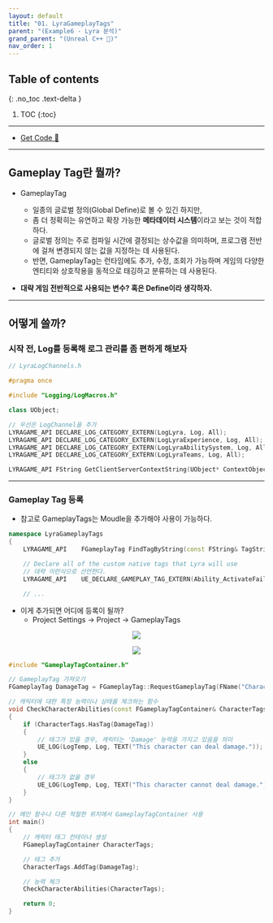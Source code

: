 ```yaml
---
layout: default
title: "01. LyraGameplayTags"
parent: "(Example6 - Lyra 분석)"
grand_parent: "(Unreal C++ 🚀)"
nav_order: 1
---
```


## Table of contents
{: .no_toc .text-delta }

1. TOC
{:toc}

---

* [Get Code 🌟](https://github.com/Arthur880708/LyraClone/tree/1)

---

## Gameplay Tag란 뭘까?

* GameplayTag
    * 일종의 글로벌 정의(Global Define)로 볼 수 있긴 하지만, 
    * 좀 더 정확히는 유연하고 확장 가능한 **메타데이터 시스템**이라고 보는 것이 적합하다. 
    * 글로벌 정의는 주로 컴파일 시간에 결정되는 상수값을 의미하며, 프로그램 전반에 걸쳐 변경되지 않는 값을 지정하는 데 사용된다. 
    * 반면, GameplayTag는 런타임에도 추가, 수정, 조회가 가능하며 게임의 다양한 엔티티와 상호작용을 동적으로 태깅하고 분류하는 데 사용된다.

* **대략 게임 전반적으로 사용되는 변수? 혹은 Define이라 생각하자.**

---

## 어떻게 쓸까?

### 시작 전, Log를 등록해 로그 관리를 좀 편하게 해보자

```cpp
// LyraLogChannels.h

#pragma once

#include "Logging/LogMacros.h"

class UObject;

// 우선은 LogChannel을 추가
LYRAGAME_API DECLARE_LOG_CATEGORY_EXTERN(LogLyra, Log, All);
LYRAGAME_API DECLARE_LOG_CATEGORY_EXTERN(LogLyraExperience, Log, All);
LYRAGAME_API DECLARE_LOG_CATEGORY_EXTERN(LogLyraAbilitySystem, Log, All);
LYRAGAME_API DECLARE_LOG_CATEGORY_EXTERN(LogLyraTeams, Log, All);

LYRAGAME_API FString GetClientServerContextString(UObject* ContextObject = nullptr);
```

---

### Gameplay Tag 등록

* 참고로 GameplayTags는 Moudle을 추가해야 사용이 가능하다.

```cpp
namespace LyraGameplayTags
{
	LYRAGAME_API	FGameplayTag FindTagByString(const FString& TagString, bool bMatchPartialString = false);

	// Declare all of the custom native tags that Lyra will use
    // 대략 이런식으로 선언한다.
	LYRAGAME_API	UE_DECLARE_GAMEPLAY_TAG_EXTERN(Ability_ActivateFail_IsDead);

    // ...
```

* 이게 추가되면 어디에 등록이 될까?
    * Project Settings -> Project -> GameplayTags

<p align="center">
  <img src="https://taehyungs-programming-blog.github.io/blog/assets/images/unreal/unreal_cpp_6/ucpp6-1-1.png"/>
</p>

<p align="center">
  <img src="https://taehyungs-programming-blog.github.io/blog/assets/images/unreal/unreal_cpp_6/ucpp6-1-2.png"/>
</p>

```cpp
#include "GameplayTagContainer.h"

// GameplayTag 가져오기
FGameplayTag DamageTag = FGameplayTag::RequestGameplayTag(FName("Character.Ability.Damage"));

// 캐릭터에 대한 특정 능력이나 상태를 체크하는 함수
void CheckCharacterAbilities(const FGameplayTagContainer& CharacterTags)
{
    if (CharacterTags.HasTag(DamageTag))
    {
        // 태그가 있을 경우, 캐릭터는 'Damage' 능력을 가지고 있음을 의미
        UE_LOG(LogTemp, Log, TEXT("This character can deal damage."));
    }
    else
    {
        // 태그가 없을 경우
        UE_LOG(LogTemp, Log, TEXT("This character cannot deal damage."));
    }
}

// 메인 함수나 다른 적절한 위치에서 GameplayTagContainer 사용
int main()
{
    // 캐릭터 태그 컨테이너 생성
    FGameplayTagContainer CharacterTags;

    // 태그 추가
    CharacterTags.AddTag(DamageTag);

    // 능력 체크
    CheckCharacterAbilities(CharacterTags);

    return 0;
}
```
